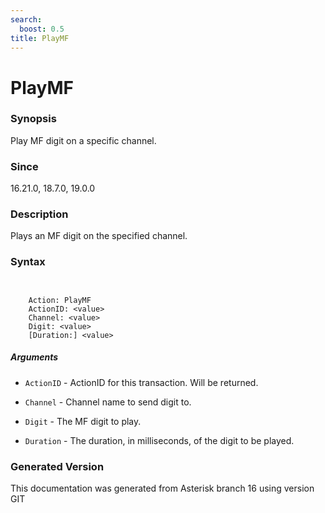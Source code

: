 ```yaml
---
search:
  boost: 0.5
title: PlayMF
---
```


# PlayMF

### Synopsis

Play MF digit on a specific channel.

### Since

16.21.0, 18.7.0, 19.0.0

### Description

Plays an MF digit on the specified channel.<br>


### Syntax


```


    Action: PlayMF
    ActionID: <value>
    Channel: <value>
    Digit: <value>
    [Duration:] <value>

```
##### Arguments


* `ActionID` - ActionID for this transaction. Will be returned.<br>

* `Channel` - Channel name to send digit to.<br>

* `Digit` - The MF digit to play.<br>

* `Duration` - The duration, in milliseconds, of the digit to be played.<br>


### Generated Version

This documentation was generated from Asterisk branch 16 using version GIT 